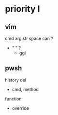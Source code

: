 
# priority l


## vim

cmd arg str space can ?
- " " ?
  - ggl


## pwsh

history del
- cmd, method 


function
- override



